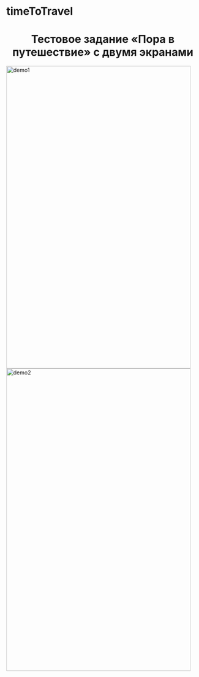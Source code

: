 # timeToTravel

<h1 align="center">Тестовое задание «Пора в путешествие» с двумя экранами</h1>

<img width="481" height="790" alt="demo1" src="https://github.com/gWeaverDev/timeToTravel/assets/124156429/cd544e90-df75-4d3b-8930-19857d6e6d3a">
<img width="481" height="790" alt="demo2" src="https://github.com/gWeaverDev/timeToTravel/assets/124156429/ccec2489-d2cf-40bb-a207-c899d6cfcd0d">


